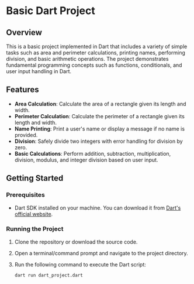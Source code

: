 # Basic Dart Project

## Overview

This is a basic project implemented in Dart that includes a variety of simple tasks such as area and perimeter calculations, printing names, performing division, and basic arithmetic operations. The project demonstrates fundamental programming concepts such as functions, conditionals, and user input handling in Dart.

## Features

- **Area Calculation**: Calculate the area of a rectangle given its length and width.
- **Perimeter Calculation**: Calculate the perimeter of a rectangle given its length and width.
- **Name Printing**: Print a user's name or display a message if no name is provided.
- **Division**: Safely divide two integers with error handling for division by zero.
- **Basic Calculations**: Perform addition, subtraction, multiplication, division, modulus, and integer division based on user input.

## Getting Started

### Prerequisites

- Dart SDK installed on your machine. You can download it from [Dart's official website](https://dart.dev/get-dart).

### Running the Project

1. Clone the repository or download the source code.
2. Open a terminal/command prompt and navigate to the project directory.
3. Run the following command to execute the Dart script:

   ```bash
   dart run dart_project.dart
